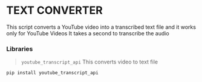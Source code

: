# TEXT CONVERTER
This script converts a YouTube video into a transcribed text file and it works only for YouTube Videos
It takes a second to transcribe the audio 

### Libraries

> ```youtube_transcript_api``` This converts video to text file
```
pip install youtube_transcript_api
```
